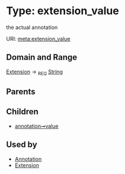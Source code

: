 
# Type: extension_value


the actual annotation

URI: [meta:extension_value](https://w3id.org/biolink/biolinkml/meta/extension_value)


## Domain and Range

[Extension](Extension.md) ->  <sub>REQ</sub> [String](types/String.md)

## Parents


## Children

 *  [annotation➞value](annotation_extension_value.md)

## Used by

 * [Annotation](Annotation.md)
 * [Extension](Extension.md)
